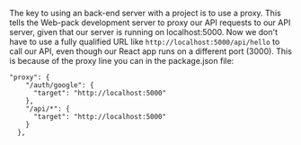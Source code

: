 The key to using an back-end server with a project is to use a proxy. This tells the Web-pack development server to proxy our API requests to our API server, given that our server is running on localhost:5000.
Now we don't have to use a fully qualified URL like `http://localhost:5000/api/hello` to call our API, even though our React app runs on a different port (3000). This is because of the proxy line you can in the package.json file:
```
"proxy": {
    "/auth/google": {
      "target": "http://localhost:5000"
    },
    "/api/*": {
      "target": "http://localhost:5000"
    }
  },
```
